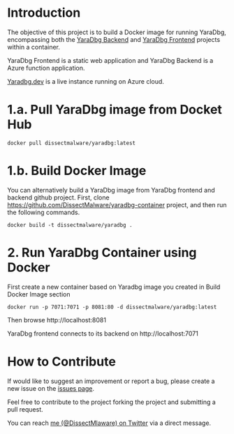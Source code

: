 # Introduction
The objective of this project is to build a Docker image for running YaraDbg, encompassing both the [YaraDbg Backend](https://github.com/DissectMalware/yaradbg-backend) and [YaraDbg Frontend](https://github.com/DissectMalware/yaradbg-frontend) projects within a container.

YaraDbg Frontend is a static web application and YaraDbg Backend is a Azure function application. 

[Yaradbg.dev](https://yaradbg.dev) is a live instance running on Azure cloud.


# 1.a. Pull YaraDbg image from Docket Hub
```
docker pull dissectmalware/yaradbg:latest
```
# 1.b. Build Docker Image
You can alternatively build a YaraDbg image from YaraDbg frontend and backend github project. 
First, clone https://github.com/DissectMalware/yaradbg-container project, and then run the following commands.
```
docker build -t dissectmalware/yaradbg .
```

# 2. Run YaraDbg Container using Docker
First create a new container based on Yaradbg image you created in Build Docker Image section
```
docker run -p 7071:7071 -p 8081:80 -d dissectmalware/yaradbg:latest
```
Then browse http://localhost:8081

YaraDbg frontend connects to its backend on http://localhost:7071

# How to Contribute
If would like to suggest an improvement or report a bug, please create a new issue on the [issues page](https://github.com/DissectMalware/yaradbg-container/issues).

Feel free to contribute to the project forking the project and submitting a pull request.

You can reach [me (@DissectMlaware) on Twitter](https://twitter.com/DissectMalware) via a direct message.




